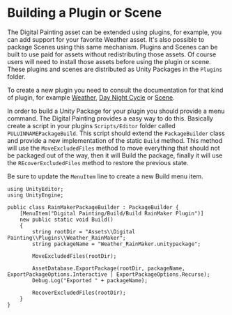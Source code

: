 ﻿# Building a Plugin or Scene

The Digital Painting asset can be extended using plugins, for example, you can add support for your favorite Weather asset. It's also possible to package Scenes using this same mechanism. Plugins and Scenes can be built to use paid for assets without redistributing those assets. Of course users will need to install those assets before using the plugin or scene. These plugins and scenes are distributed as Unity Packages in the `Plugins` folder.

To create a new plugin you need to consult the documentation for that kind of plugin, for example [Weather](Weather.md), [Day Night Cycle](DayNightCycle.md) or [Scene](CreatingAScene.md).

In order to build a Unity Package for your plugin you should provide a menu command. The Digital Painting provides a easy way to do this. Basically create a script in your plugins `Scripts/Editor` folder called `PULUINNAMEPackageBuild`. This script should extend the `PackageBuilder` class and provide a new implementation of the static `Build` method. This method will use the `MoveExcludedFiles` method to move everything that should not be packaged out of the way, then it will Build the package, finally it will use the `REcoverExcludedFiles` method to restore the previous state.

Be sure to update the `MenuItem` line to create a new Build menu item.

```
using UnityEditor;
using UnityEngine;

public class RainMakerPackageBuilder : PackageBuilder {
    [MenuItem("Digital Painting/Build/Build RainMaker Plugin")]
    new public static void Build()
    {
        string rootDir = "Assets\\Digital Painting\\Plugins\\Weather_RainMaker";
        string packageName = "Weather_RainMaker.unitypackage";

        MoveExcludedFiles(rootDir);

        AssetDatabase.ExportPackage(rootDir, packageName, ExportPackageOptions.Interactive | ExportPackageOptions.Recurse);
        Debug.Log("Exported " + packageName);

        RecoverExcludedFiles(rootDir);
    }
}
```